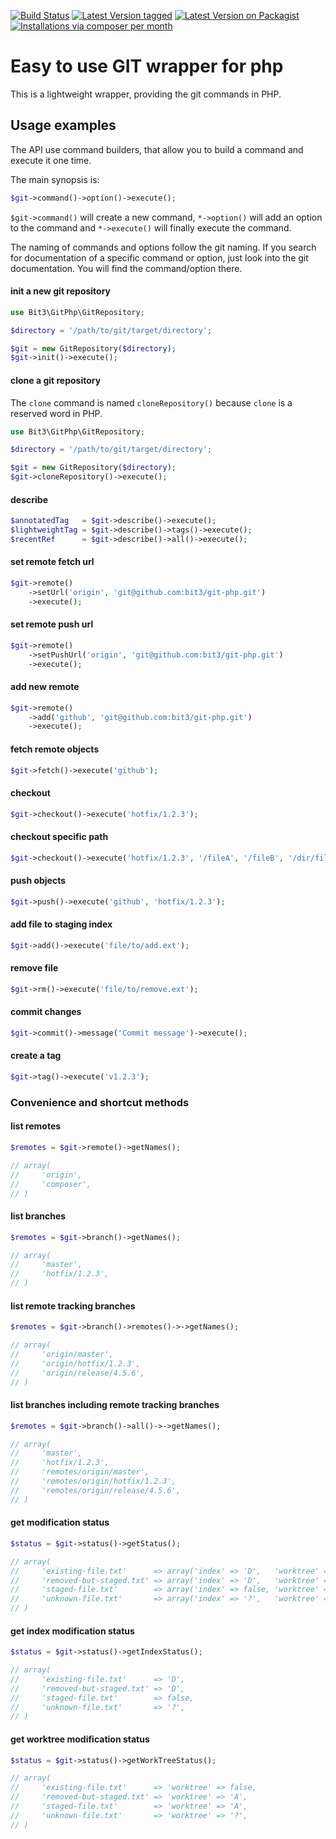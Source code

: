 [![Build Status](https://github.com/bit3/git-php/actions/workflows/diagnostics.yml/badge.svg)](https://github.com/bit3/git-php/actions)
[![Latest Version tagged](http://img.shields.io/github/tag/bit3/git-php.svg)](https://github.com/bit3/git-php/tags)
[![Latest Version on Packagist](http://img.shields.io/packagist/v/bit3/git-php.svg)](https://packagist.org/packages/bit3/git-php)
[![Installations via composer per month](http://img.shields.io/packagist/dm/bit3/git-php.svg)](https://packagist.org/packages/bit3/git-php)

Easy to use GIT wrapper for php
===============================

This is a lightweight wrapper, providing the git commands in PHP.

Usage examples
--------------

The API use command builders, that allow you to build a command and execute it one time.

The main synopsis is:

```php
$git->command()->option()->execute();
```

`$git->command()` will create a new command, `*->option()` will add an option to the command and
`*->execute()` will finally execute the command.

The naming of commands and options follow the git naming. If you search for documentation of a specific command
or option, just look into the git documentation. You will find the command/option there.

#### init a new git repository

```php
use Bit3\GitPhp\GitRepository;

$directory = '/path/to/git/target/directory';

$git = new GitRepository($directory);
$git->init()->execute();
```

#### clone a git repository

The `clone` command is named `cloneRepository()` because `clone` is a reserved word in PHP.

```php
use Bit3\GitPhp\GitRepository;

$directory = '/path/to/git/target/directory';

$git = new GitRepository($directory);
$git->cloneRepository()->execute();
```

#### describe

```php
$annotatedTag   = $git->describe()->execute();
$lightweightTag = $git->describe()->tags()->execute();
$recentRef      = $git->describe()->all()->execute();
```

#### set remote fetch url

```php
$git->remote()
    ->setUrl('origin', 'git@github.com:bit3/git-php.git')
    ->execute();
```

#### set remote push url

```php
$git->remote()
    ->setPushUrl('origin', 'git@github.com:bit3/git-php.git')
    ->execute();
```

#### add new remote

```php
$git->remote()
    ->add('github', 'git@github.com:bit3/git-php.git')
    ->execute();
```

#### fetch remote objects

```php
$git->fetch()->execute('github');
```

#### checkout

```php
$git->checkout()->execute('hotfix/1.2.3');
```

#### checkout specific path

```php
$git->checkout()->execute('hotfix/1.2.3', '/fileA', '/fileB', '/dir/fileC');
```

#### push objects

```php
$git->push()->execute('github', 'hotfix/1.2.3');
```

#### add file to staging index

```php
$git->add()->execute('file/to/add.ext');
```

#### remove file

```php
$git->rm()->execute('file/to/remove.ext');
```

#### commit changes

```php
$git->commit()->message('Commit message')->execute();
```

#### create a tag

```php
$git->tag()->execute('v1.2.3');
```

### Convenience and shortcut methods

#### list remotes

```php
$remotes = $git->remote()->getNames();

// array(
//     'origin',
//     'composer',
// )
```

#### list branches

```php
$remotes = $git->branch()->getNames();

// array(
//     'master',
//     'hotfix/1.2.3',
// )
```

#### list remote tracking branches

```php
$remotes = $git->branch()->remotes()->->getNames();

// array(
//     'origin/master',
//     'origin/hotfix/1.2.3',
//     'origin/release/4.5.6',
// )
```

#### list branches including remote tracking branches

```php
$remotes = $git->branch()->all()->->getNames();

// array(
//     'master',
//     'hotfix/1.2.3',
//     'remotes/origin/master',
//     'remotes/origin/hotfix/1.2.3',
//     'remotes/origin/release/4.5.6',
// )
```

#### get modification status

```php
$status = $git->status()->getStatus();

// array(
//     'existing-file.txt'      => array('index' => 'D',   'worktree' => false),
//     'removed-but-staged.txt' => array('index' => 'D',   'worktree' => 'A'),
//     'staged-file.txt'        => array('index' => false, 'worktree' => 'A'),
//     'unknown-file.txt'       => array('index' => '?',   'worktree' => '?'),
// )
```

#### get index modification status

```php
$status = $git->status()->getIndexStatus();

// array(
//     'existing-file.txt'      => 'D',
//     'removed-but-staged.txt' => 'D',
//     'staged-file.txt'        => false,
//     'unknown-file.txt'       => '?',
// )
```

#### get worktree modification status

```php
$status = $git->status()->getWorkTreeStatus();

// array(
//     'existing-file.txt'      => 'worktree' => false,
//     'removed-but-staged.txt' => 'worktree' => 'A',
//     'staged-file.txt'        => 'worktree' => 'A',
//     'unknown-file.txt'       => 'worktree' => '?',
// )
```
